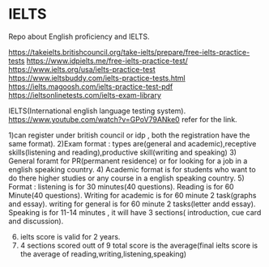 # IELTS
Repo about English proficiency and IELTS.

https://takeielts.britishcouncil.org/take-ielts/prepare/free-ielts-practice-tests
https://www.idpielts.me/free-ielts-practice-test/
https://www.ielts.org/usa/ielts-practice-test
https://www.ieltsbuddy.com/ielts-practice-tests.html
https://ielts.magoosh.com/ielts-practice-test-pdf
https://ieltsonlinetests.com/ielts-exam-library


 IELTS(International english language testing system). https://www.youtube.com/watch?v=GPoV79ANke0 refer for the link.

1)can register under british council or idp , both the registration have the same format).
2)Exam format : types are(general and academic),receptive skills(listening and reading),productive skill(writing and speaking)
3) General foramt for PR(permanent residence) or for looking for a job in a english speaking country.
4) Academic format is for students who want to do there higher studies or any course in a english speaking country.
5) Format : listening is for 30 minutes(40 questions).
            Reading is for 60 Minute(40 questions).
            Writing for academic is for 60 minute 2 task(graphs and essay).
            writing for general is for 60 minute 2 tasks(letter andd essay).
            Speaking is for 11-14 minutes , it will have 3 sections( introduction, cue card and discussion).

6) ielts score is valid for 2 years.
7) 4 sections scored outt of 9 total score is the average(final ielts score is the average of reading,writing,listening,speaking)

